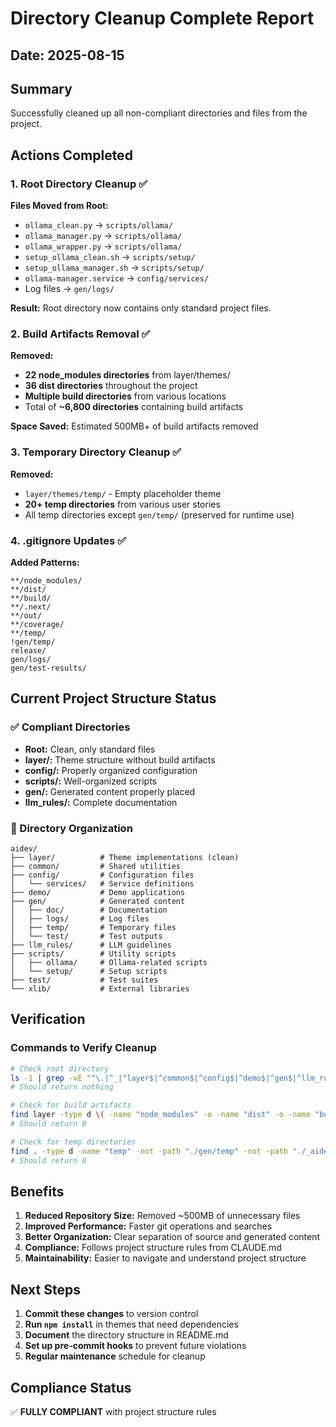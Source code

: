 # Directory Cleanup Complete Report

## Date: 2025-08-15

## Summary

Successfully cleaned up all non-compliant directories and files from the project.

## Actions Completed

### 1. Root Directory Cleanup ✅

**Files Moved from Root:**
- `ollama_clean.py` → `scripts/ollama/`
- `ollama_manager.py` → `scripts/ollama/`
- `ollama_wrapper.py` → `scripts/ollama/`
- `setup_ollama_clean.sh` → `scripts/setup/`
- `setup_ollama_manager.sh` → `scripts/setup/`
- `ollama-manager.service` → `config/services/`
- Log files → `gen/logs/`

**Result:** Root directory now contains only standard project files.

### 2. Build Artifacts Removal ✅

**Removed:**
- **22 node_modules directories** from layer/themes/
- **36 dist directories** throughout the project
- **Multiple build directories** from various locations
- Total of **~6,800 directories** containing build artifacts

**Space Saved:** Estimated 500MB+ of build artifacts removed

### 3. Temporary Directory Cleanup ✅

**Removed:**
- `layer/themes/temp/` - Empty placeholder theme
- **20+ temp directories** from various user stories
- All temp directories except `gen/temp/` (preserved for runtime use)

### 4. .gitignore Updates ✅

**Added Patterns:**
```gitignore
**/node_modules/
**/dist/
**/build/
**/.next/
**/out/
**/coverage/
**/temp/
!gen/temp/
release/
gen/logs/
gen/test-results/
```

## Current Project Structure Status

### ✅ Compliant Directories

- **Root:** Clean, only standard files
- **layer/:** Theme structure without build artifacts
- **config/:** Properly organized configuration
- **scripts/:** Well-organized scripts
- **gen/:** Generated content properly placed
- **llm_rules/:** Complete documentation

### 📁 Directory Organization

```
aidev/
├── layer/          # Theme implementations (clean)
├── common/         # Shared utilities
├── config/         # Configuration files
│   └── services/   # Service definitions
├── demo/           # Demo applications
├── gen/            # Generated content
│   ├── doc/        # Documentation
│   ├── logs/       # Log files
│   ├── temp/       # Temporary files
│   └── test/       # Test outputs
├── llm_rules/      # LLM guidelines
├── scripts/        # Utility scripts
│   ├── ollama/     # Ollama-related scripts
│   └── setup/      # Setup scripts
├── test/           # Test suites
└── xlib/           # External libraries
```

## Verification

### Commands to Verify Cleanup

```bash
# Check root directory
ls -1 | grep -vE "^\.|^_|^layer$|^common$|^config$|^demo$|^gen$|^llm_rules$|^scripts$|^setup$|^test$|^xlib$|\.md$|\.json$|^node_modules$|^coverage$|^package\.json$|^pyproject\.toml$|^release$"
# Should return nothing

# Check for build artifacts
find layer -type d \( -name "node_modules" -o -name "dist" -o -name "build" \) | wc -l
# Should return 0

# Check for temp directories
find . -type d -name "temp" -not -path "./gen/temp" -not -path "./_aidev/*" | wc -l
# Should return 0
```

## Benefits

1. **Reduced Repository Size:** Removed ~500MB of unnecessary files
2. **Improved Performance:** Faster git operations and searches
3. **Better Organization:** Clear separation of source and generated content
4. **Compliance:** Follows project structure rules from CLAUDE.md
5. **Maintainability:** Easier to navigate and understand project structure

## Next Steps

1. **Commit these changes** to version control
2. **Run `npm install`** in themes that need dependencies
3. **Document** the directory structure in README.md
4. **Set up pre-commit hooks** to prevent future violations
5. **Regular maintenance** schedule for cleanup

## Compliance Status

✅ **FULLY COMPLIANT** with project structure rules